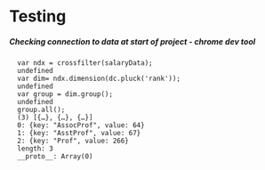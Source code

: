 # Testing
 ##### Checking connection to data at start of project - chrome dev tool
~~~~
  var ndx = crossfilter(salaryData);
  undefined
  var dim= ndx.dimension(dc.pluck('rank'));
  undefined
  var group = dim.group();
  undefined
  group.all();
  (3) [{…}, {…}, {…}]
  0: {key: "AssocProf", value: 64}
  1: {key: "AsstProf", value: 67}
  2: {key: "Prof", value: 266}
  length: 3
  __proto__: Array(0)

~~~~